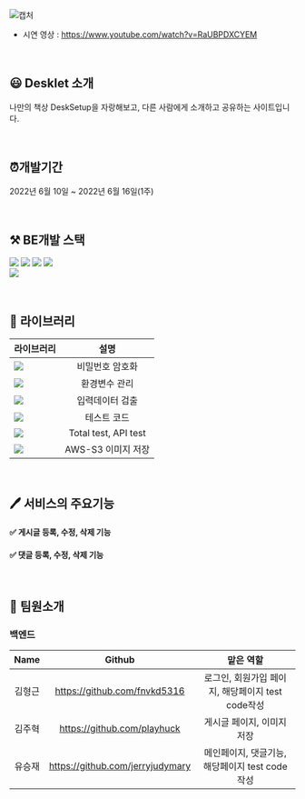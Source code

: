 ![캡처](https://user-images.githubusercontent.com/72438873/183720983-d7ab4861-8451-4fd3-b877-9e3bd3c3cffa.PNG)

- 시연 영상 : https://www.youtube.com/watch?v=RaUBPDXCYEM

<br>

## 😃 Desklet 소개
나만의 책상 DeskSetup을 자랑해보고, 다른 사람에게 소개하고 공유하는 사이트입니다.

<br>

## ⏰개발기간
2022년 6월 10일 ~ 2022년 6월 16일(1주)

<br>

## ⚒️ BE개발 스택

![](https://img.shields.io/badge/node.js-339933?style=for-the-badge&logo=Node.js&logoColor=white)
![](https://img.shields.io/badge/express-000000?style=for-the-badge&logo=express&logoColor=white)
![](https://img.shields.io/badge/javascript-F7DF1E?style=for-the-badge&logo=javascript&logoColor=black)
![](https://img.shields.io/badge/amazonaws-232F3E?style=for-the-badge&logo=amazonaws&logoColor=white)\
<img src="https://img.shields.io/badge/mongoDB-47A248?style=for-the-badge&logo=MongoDB&logoColor=white">

<br>

## 📖 라이브러리

라이브러리 | 설명
---|:---:
<img src='https://img.shields.io/badge/bcrypt-5.0.1-lightgrey'> | 비밀번호 암호화
<img src='https://img.shields.io/badge/dotenv-16.0.1-lightgrey'>  | 환경변수 관리
<img src='https://img.shields.io/badge/joi-17.6.0-lightgrey'>  | 입력데이터 검출
<img src='https://img.shields.io/badge/jest-28.1.1-lightgrey'>  | 테스트 코드
<img src='https://img.shields.io/badge/supertest-6.2.3-lightgrey'>  | Total test, API test
<img src='https://img.shields.io/badge/multer--s3-2.10.0-lightgrey'>  | AWS-S3 이미지 저장



<br>

## 🖊 서비스의 주요기능

#### ✅ **게시글 등록, 수정, 삭제 기능**
#### ✅ **댓글 등록, 수정, 삭제 기능**

<br>

## 📌 팀원소개
### 백엔드
|Name|Github|맡은 역할|
|:---:|:---:|:---:|
| 김형근 | https://github.com/fnvkd5316 | 로그인, 회원가입 페이지, 해당페이지 test code작성 |
| 김주혁 | https://github.com/playhuck | 게시글 페이지, 이미지 저장 |
| 유승재 | https://github.com/jerryjudymary | 메인페이지, 댓글기능, 해당페이지 test code작성 |

